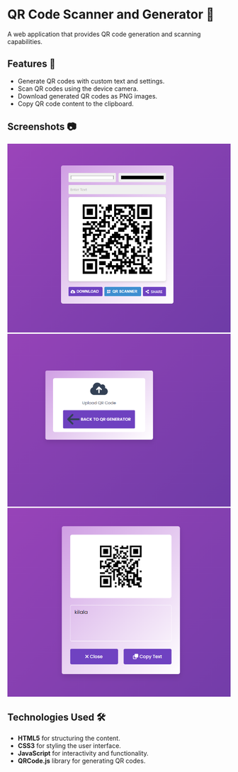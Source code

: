 # QR Code Scanner and Generator 👾

A web application that provides QR code generation and scanning capabilities.

## Features 🚀

- Generate QR codes with custom text and settings.
- Scan QR codes using the device camera.
- Download generated QR codes as PNG images.
- Copy QR code content to the clipboard.

## Screenshots 📷

![Code](1.png)
![Code](2.png)
![Code](3.png)

## Technologies Used 🛠️

- **HTML5** for structuring the content.
- **CSS3** for styling the user interface.
- **JavaScript** for interactivity and functionality.
- **QRCode.js** library for generating QR codes.
